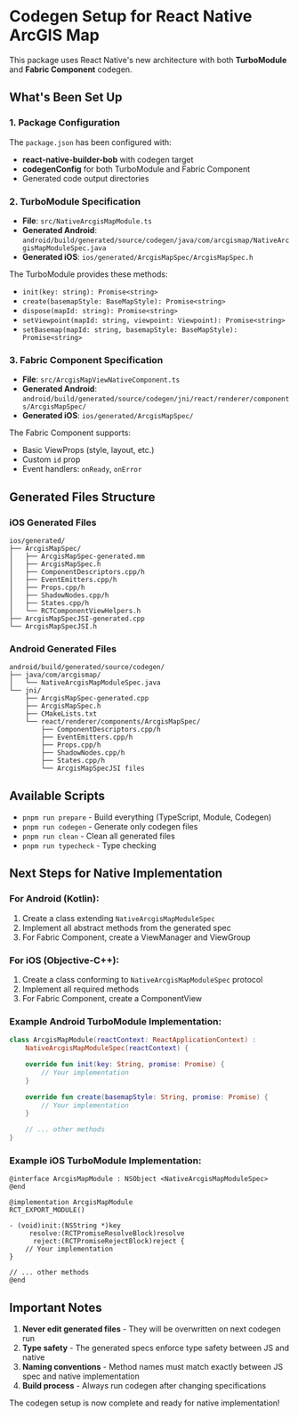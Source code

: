 # Codegen Setup for React Native ArcGIS Map

This package uses React Native's new architecture with both **TurboModule** and **Fabric Component** codegen.

## What's Been Set Up

### 1. Package Configuration

The `package.json` has been configured with:

- **react-native-builder-bob** with codegen target
- **codegenConfig** for both TurboModule and Fabric Component
- Generated code output directories

### 2. TurboModule Specification

- **File**: `src/NativeArcgisMapModule.ts`
- **Generated Android**: `android/build/generated/source/codegen/java/com/arcgismap/NativeArcgisMapModuleSpec.java`
- **Generated iOS**: `ios/generated/ArcgisMapSpec/ArcgisMapSpec.h`

The TurboModule provides these methods:

- `init(key: string): Promise<string>`
- `create(basemapStyle: BaseMapStyle): Promise<string>`
- `dispose(mapId: string): Promise<string>`
- `setViewpoint(mapId: string, viewpoint: Viewpoint): Promise<string>`
- `setBasemap(mapId: string, basemapStyle: BaseMapStyle): Promise<string>`

### 3. Fabric Component Specification

- **File**: `src/ArcgisMapViewNativeComponent.ts`
- **Generated Android**: `android/build/generated/source/codegen/jni/react/renderer/components/ArcgisMapSpec/`
- **Generated iOS**: `ios/generated/ArcgisMapSpec/`

The Fabric Component supports:

- Basic ViewProps (style, layout, etc.)
- Custom `id` prop
- Event handlers: `onReady`, `onError`

## Generated Files Structure

### iOS Generated Files

```
ios/generated/
├── ArcgisMapSpec/
│   ├── ArcgisMapSpec-generated.mm
│   ├── ArcgisMapSpec.h
│   ├── ComponentDescriptors.cpp/h
│   ├── EventEmitters.cpp/h
│   ├── Props.cpp/h
│   ├── ShadowNodes.cpp/h
│   ├── States.cpp/h
│   └── RCTComponentViewHelpers.h
├── ArcgisMapSpecJSI-generated.cpp
└── ArcgisMapSpecJSI.h
```

### Android Generated Files

```
android/build/generated/source/codegen/
├── java/com/arcgismap/
│   └── NativeArcgisMapModuleSpec.java
└── jni/
    ├── ArcgisMapSpec-generated.cpp
    ├── ArcgisMapSpec.h
    ├── CMakeLists.txt
    └── react/renderer/components/ArcgisMapSpec/
        ├── ComponentDescriptors.cpp/h
        ├── EventEmitters.cpp/h
        ├── Props.cpp/h
        ├── ShadowNodes.cpp/h
        ├── States.cpp/h
        └── ArcgisMapSpecJSI files
```

## Available Scripts

- `pnpm run prepare` - Build everything (TypeScript, Module, Codegen)
- `pnpm run codegen` - Generate only codegen files
- `pnpm run clean` - Clean all generated files
- `pnpm run typecheck` - Type checking

## Next Steps for Native Implementation

### For Android (Kotlin):

1. Create a class extending `NativeArcgisMapModuleSpec`
2. Implement all abstract methods from the generated spec
3. For Fabric Component, create a ViewManager and ViewGroup

### For iOS (Objective-C++):

1. Create a class conforming to `NativeArcgisMapModuleSpec` protocol
2. Implement all required methods
3. For Fabric Component, create a ComponentView

### Example Android TurboModule Implementation:

```kotlin
class ArcgisMapModule(reactContext: ReactApplicationContext) :
    NativeArcgisMapModuleSpec(reactContext) {

    override fun init(key: String, promise: Promise) {
        // Your implementation
    }

    override fun create(basemapStyle: String, promise: Promise) {
        // Your implementation
    }

    // ... other methods
}
```

### Example iOS TurboModule Implementation:

```objc
@interface ArcgisMapModule : NSObject <NativeArcgisMapModuleSpec>
@end

@implementation ArcgisMapModule
RCT_EXPORT_MODULE()

- (void)init:(NSString *)key
     resolve:(RCTPromiseResolveBlock)resolve
      reject:(RCTPromiseRejectBlock)reject {
    // Your implementation
}

// ... other methods
@end
```

## Important Notes

1. **Never edit generated files** - They will be overwritten on next codegen run
2. **Type safety** - The generated specs enforce type safety between JS and native
3. **Naming conventions** - Method names must match exactly between JS spec and native implementation
4. **Build process** - Always run codegen after changing specifications

The codegen setup is now complete and ready for native implementation!
